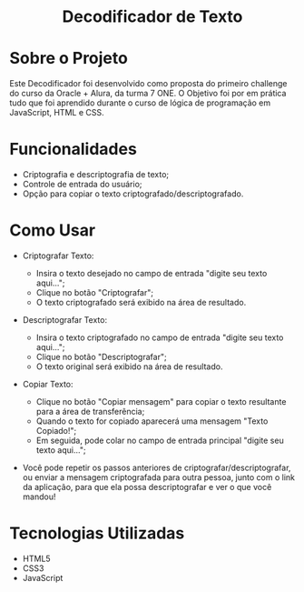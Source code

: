 <h1 align="center"> Decodificador de Texto </h1>

# Sobre o Projeto

Este Decodificador foi desenvolvido como proposta do primeiro challenge do curso da Oracle + Alura, da turma 7 ONE. O Objetivo foi por em prática tudo que foi aprendido durante o curso de lógica de programação em JavaScript, HTML e CSS.

# Funcionalidades

- Criptografia e descriptografia de texto;
- Controle de entrada do usuário;
- Opção para copiar o texto criptografado/descriptografado.

# Como Usar

- Criptografar Texto:
  - Insira o texto desejado no campo de entrada "digite seu texto aqui...";
  - Clique no botão "Criptografar";
  - O texto criptografado será exibido na área de resultado.

- Descriptografar Texto:
  - Insira o texto criptografado no campo de entrada "digite seu texto aqui...";
  - Clique no botão "Descriptografar";
  - O texto original será exibido na área de resultado.

- Copiar Texto:
  - Clique no botão "Copiar mensagem" para copiar o texto resultante para a área de transferência;
  - Quando o texto for copiado aparecerá uma mensagem "Texto Copiado!";
  - Em seguida, pode colar no campo de entrada principal "digite seu texto aqui...";

- Você pode repetir os passos anteriores de criptografar/descriptografar, ou enviar a mensagem criptografada para outra pessoa, junto com o link da aplicação, para que ela possa descriptografar e ver o que você mandou!

# Tecnologias Utilizadas

- HTML5
- CSS3
- JavaScript
